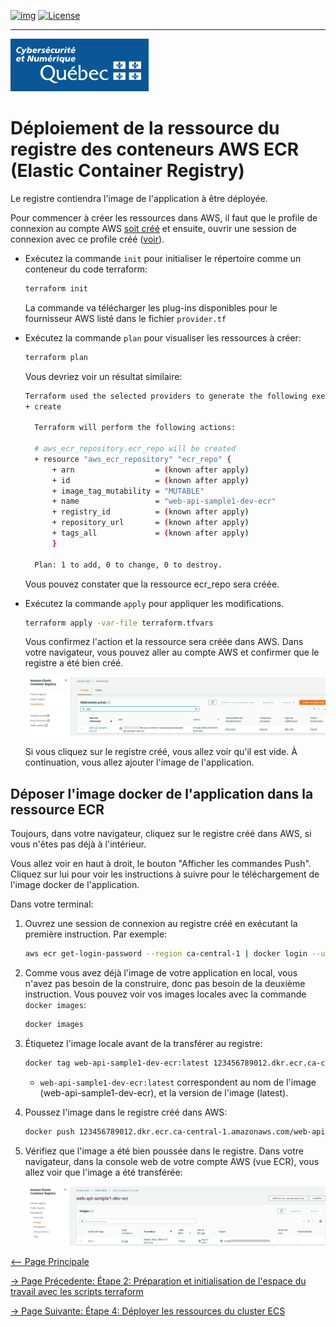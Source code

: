 <!-- ENTETE -->
[![img](https://img.shields.io/badge/Lifecycle-Experimental-339999)](https://www.quebec.ca/gouv/politiques-orientations/vitrine-numeriqc/accompagnement-des-organismes-publics/demarche-conception-services-numeriques)
[![License](https://img.shields.io/badge/Licence-LiLiQ--R-blue)](LICENSE_FR)

---

<div>
    <img src="https://github.com/CQEN-QDCE/.github/blob/main/images/mcn.png">
</div>
<!-- FIN ENTETE -->

# Déploiement de la ressource du registre des conteneurs AWS ECR (Elastic Container Registry)

Le registre contiendra l'image de l'application à être déployée.

Pour commencer à créer les ressources dans AWS, il faut que le profile de connexion au compte AWS [soit créé](../../Outils/AWS-Command-Line-Interface/README.md#configuration-daws-sso-single-sign-on) et ensuite, ouvrir une session de connexion avec ce profile créé ([voir](../../Outils/AWS-Command-Line-Interface/README.md#login-au-compte-aws)).

- Exécutez la commande `init` pour initialiser le répertoire comme un conteneur du code terraform:
  ```bash
  terraform init
  ```
  La commande va télécharger les plug-ins disponibles pour le fournisseur AWS listé dans le fichier `provider.tf`

- Exécutez la commande `plan` pour visualiser les ressources à créer:
  ```bash
  terraform plan
  ```
  Vous devriez voir un résultat similaire:
  ```bash
  Terraform used the selected providers to generate the following execution plan. Resource actions are indicated with the following symbols:
  + create

    Terraform will perform the following actions:

    # aws_ecr_repository.ecr_repo will be created
    + resource "aws_ecr_repository" "ecr_repo" {
        + arn                  = (known after apply)
        + id                   = (known after apply)
        + image_tag_mutability = "MUTABLE"
        + name                 = "web-api-sample1-dev-ecr"
        + registry_id          = (known after apply)
        + repository_url       = (known after apply)
        + tags_all             = (known after apply)
        }

    Plan: 1 to add, 0 to change, 0 to destroy.
  ```
  Vous pouvez constater que la ressource ecr_repo sera créée.

- Exécutez la commande `apply` pour appliquer les modifications.
  ```bash
  terraform apply -var-file terraform.tfvars
  ```
  Vous confirmez l'action et la ressource sera créée dans AWS.
  Dans votre navigateur, vous pouvez aller au compte AWS et confirmer que le registre a été bien créé.

  ![aws-ecr](images/aws-web-ecr.png)

  Si vous cliquez sur le registre créé, vous allez voir qu'il est vide. À continuation, vous allez ajouter l'image de l'application.
## Déposer l'image docker de l'application dans la ressource ECR

Toujours, dans votre navigateur, cliquez sur le registre créé dans AWS, si vous n'êtes pas déjà à l'intérieur.

Vous allez voir en haut à droit, le bouton "Afficher les commandes Push". Cliquez sur lui pour voir les instructions à suivre pour le téléchargement de l'image docker de l'application.

Dans votre terminal:
1. Ouvrez une session de connexion au registre créé en exécutant la première instruction. Par exemple:
    ```bash
    aws ecr get-login-password --region ca-central-1 | docker login --username AWS --password-stdin 123456789012.dkr.ecr.ca-central-1.amazonaws.com
    ```
2. Comme vous avez déjà l'image de votre application en local, vous n'avez pas besoin de la construire, donc pas besoin de la deuxième instruction.
   Vous pouvez voir vos images locales avec la commande `docker images`:
   ```bash
   docker images
   ```
3. Étiquetez l'image locale avant de la transférer au registre:
   ```bash
   docker tag web-api-sample1-dev-ecr:latest 123456789012.dkr.ecr.ca-central-1.amazonaws.com/web-api-sample1-dev-ecr:latest
   ```
   * `web-api-sample1-dev-ecr:latest` correspondent au nom de l'image (web-api-sample1-dev-ecr), et la version de l'image (latest).
  
4. Poussez l'image dans le registre créé dans AWS:
   ```bash
   docker push 123456789012.dkr.ecr.ca-central-1.amazonaws.com/web-api-sample1-dev-ecr:latest
   ```
5. Vérifiez que l'image a été bien poussée dans le registre. Dans votre navigateur, dans la console web de votre compte AWS (vue ECR), vous allez voir que l'image a été transférée:

    ![aws-ecr-app-image](images/aws-web-ecr-app-image.png)

[<-- Page Principale](README.md)

[-> Page Précedente: Étape 2: Préparation et initialisation de l'espace du travail avec les scripts terraform](E2-preps-and-init-workspace-tf.md)

[-> Page Suivante: Étape 4: Déployer les ressources du cluster ECS](E4-deploy-aws-ecs.md)
